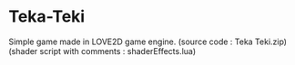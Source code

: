# Teka-Teki
Simple game made in LOVE2D game engine.
(source code : Teka Teki.zip) (shader script with comments : shaderEffects.lua)
